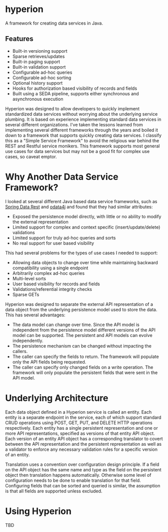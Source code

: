 # hyperion

A framework for creating data services in Java.

## Features
* Built-in versioning support
* Sparse retrieves/updates
* Built-in paging support
* Built-in validation support
* Configurable ad-hoc queries
* Configurable ad-hoc sorting
* Optional history support
* Hooks for authorization based visibility of records and fields
* Built using a SEDA pipeline, supports either synchronous and asynchronous execution

Hyperion was designed to allow developers to quickly implement standardized data services without worrying about
the underlying service plumbing. It is based on experience implementing standard data services in several different organizations.
I've taken the lessons learned from implementing several different frameworks through the years and boiled it down to a framework that
supports quickly creating data services. I classify this as a "Simple Service Framework" to avoid the religious war behind the REST and Restful
service monikers. This framework supports most general use cases for data services but may not be a good fit for complex use cases, so caveat emptor.

# Why Another Data Service Framework?
I looked at several different Java based data service frameworks, such as [Spring Data Rest](http://projects.spring.io/spring-data-rest/)
and [odata4j](https://code.google.com/p/odata4j/) and found that they had similar attributes:
* Exposed the persistence model directly, with little or no ability to modify the external representation
* Limited support for complex and context specific (insert/update/delete) validations
* Limited support for truly ad-hoc queries and sorts
* No real support for user based visibility

This had several problems for the types of use cases I needed to support:
* Allowing data objects to change over time while maintaining backward compatibility using a single endpoint
* Arbitrarily complex ad-hoc queries
* Multi-level sorts
* User based visibility for records and fields
* Validations/referential integrity checks
* Sparse GETs

Hyperion was designed to separate the external API representation of a data object from the underlying persistence model used to store the data. This
has several advantages:
* The data model can change over time. Since the API model is independent from the persistence model different versions of the API model can be supported. The persistent and 
API models can evolve independently.
* The persistence mechanism can be changed without impacting the callers.
* The caller can specify the fields to return. The framework will populate only the API fields being requested.
* The caller can specify only changed fields on a write operation. The framework will only populate the persistent fields that were sent in the API model.


# Underlying Architecture
Each data object defined in a Hyperion service is called an entity. Each entity is a separate endpoint in the service, each of which support
standard CRUD operations using POST, GET, PUT, and DELETE HTTP operations respectively. Each entity has a single persistent representation
and one or more API representations, specified as versions of that entity API object. Each version of an entity API object has
a corresponding translator to covert between the API representation and the persistent representation as well as a validator to
enforce any necessary validation rules for a specific version of an entity.

Translation uses a convention over configuration design principle. If a field on the API object has the same name and type
as the field on the persistent object then translation happens automatically. Otherwise some level of configuration needs to
be done to enable translation for that field. Configuring fields that can be sorted and queried is similar, the assumption is that all fields
are supported unless excluded.

# Using Hyperion
TBD
